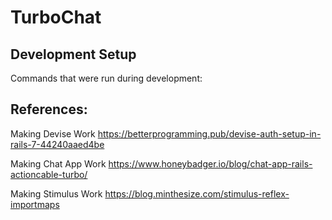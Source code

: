 # TurboChat

## Development Setup
Commands that were run during development:



## References:

Making Devise Work
https://betterprogramming.pub/devise-auth-setup-in-rails-7-44240aaed4be

Making Chat App Work
https://www.honeybadger.io/blog/chat-app-rails-actioncable-turbo/

Making Stimulus Work
https://blog.minthesize.com/stimulus-reflex-importmaps